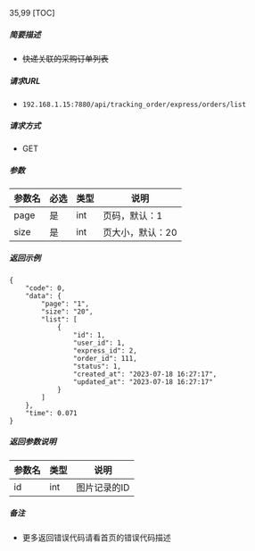 35,99
[TOC]

##### 简要描述

- ~~快递关联的采购订单列表~~

##### 请求URL

- ` 192.168.1.15:7880/api/tracking_order/express/orders/list `

##### 请求方式

- GET

##### 参数

| 参数名  | 必选 | 类型  | 说明        |
|:-----|:---|:----|-----------|
| page | 是  | int | 页码，默认：1   |
| size | 是  | int | 页大小，默认：20 |

##### 返回示例

```
{
    "code": 0,
    "data": {
        "page": "1",
        "size": "20",
        "list": [
            {
                "id": 1,
                "user_id": 1,
                "express_id": 2,
                "order_id": 111,
                "status": 1,
                "created_at": "2023-07-18 16:27:17",
                "updated_at": "2023-07-18 16:27:17"
            }
        ]
    },
    "time": 0.071
}
```

##### 返回参数说明

| 参数名 | 类型  | 说明      |
|:----|:----|---------|
| id  | int | 图片记录的ID |

##### 备注

- 更多返回错误代码请看首页的错误代码描述




